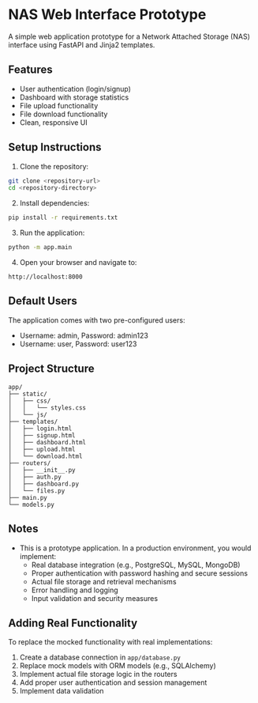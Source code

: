 # NAS Web Interface Prototype

A simple web application prototype for a Network Attached Storage (NAS) interface using FastAPI and Jinja2 templates.

## Features

- User authentication (login/signup)
- Dashboard with storage statistics
- File upload functionality
- File download functionality
- Clean, responsive UI

## Setup Instructions

1. Clone the repository:
```bash
git clone <repository-url>
cd <repository-directory>
```

2. Install dependencies:
```bash
pip install -r requirements.txt
```

3. Run the application:
```bash
python -m app.main
```

4. Open your browser and navigate to:
```
http://localhost:8000
```

## Default Users

The application comes with two pre-configured users:

- Username: admin, Password: admin123
- Username: user, Password: user123

## Project Structure

```
app/
├── static/
│   ├── css/
│   │   └── styles.css
│   └── js/
├── templates/
│   ├── login.html
│   ├── signup.html
│   ├── dashboard.html
│   ├── upload.html
│   └── download.html
├── routers/
│   ├── __init__.py
│   ├── auth.py
│   ├── dashboard.py
│   └── files.py
├── main.py
└── models.py
```

## Notes

- This is a prototype application. In a production environment, you would implement:
  - Real database integration (e.g., PostgreSQL, MySQL, MongoDB)
  - Proper authentication with password hashing and secure sessions
  - Actual file storage and retrieval mechanisms
  - Error handling and logging
  - Input validation and security measures

## Adding Real Functionality

To replace the mocked functionality with real implementations:

1. Create a database connection in `app/database.py`
2. Replace mock models with ORM models (e.g., SQLAlchemy)
3. Implement actual file storage logic in the routers
4. Add proper user authentication and session management
5. Implement data validation 
